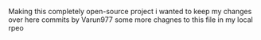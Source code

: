Making this completely open-source project
i wanted to keep my changes over here
commits by Varun977
some more chagnes to this file in my local rpeo
